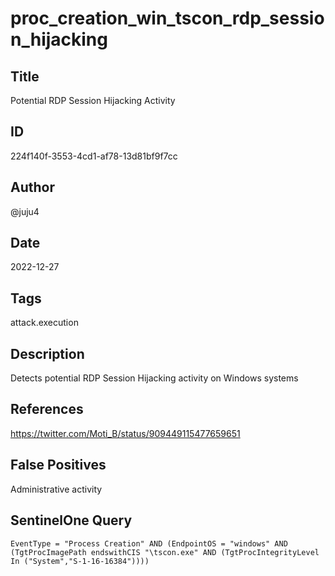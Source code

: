 # proc_creation_win_tscon_rdp_session_hijacking

## Title
Potential RDP Session Hijacking Activity

## ID
224f140f-3553-4cd1-af78-13d81bf9f7cc

## Author
@juju4

## Date
2022-12-27

## Tags
attack.execution

## Description
Detects potential RDP Session Hijacking activity on Windows systems

## References
https://twitter.com/Moti_B/status/909449115477659651

## False Positives
Administrative activity

## SentinelOne Query
```
EventType = "Process Creation" AND (EndpointOS = "windows" AND (TgtProcImagePath endswithCIS "\tscon.exe" AND (TgtProcIntegrityLevel In ("System","S-1-16-16384"))))

```